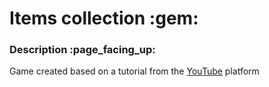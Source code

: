 <h1>Items collection :gem:</h1>

<h3>Description :page_facing_up:</h3>

Game created based on a tutorial from the [YouTube](https://www.youtube.com/watch?v=KQgOqyYoHAs&t=29s&ab_channel=DevEnabled) platform

